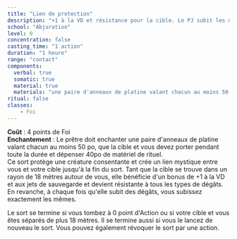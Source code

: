 ```yaml
---
title: "Lien de protection"
description: "+1 à la VD et résistance pour la cible. Le PJ subit les mêmes dégâts."
school: "Abjuration"
level: 0
concentration: false
casting_time: "1 action"
duration: "1 heure"
range: "contact"
components:
  verbal: true
  somatic: true
  material: true
  materials: "une paire d'anneaux de platine valant chacun au moins 50  po, que la cible et vous devez porter pendant toute la durée"
ritual: false
classes:
    - Foi
---
```

**Coût** : 4 points de Foi  
**Enchantement** : Le prêtre doit enchanter une paire d'anneaux de platine valant chacun au moins 50  po, que la cible et vous devez porter pendant toute la durée et dépenser 40po de matériel de rituel.  
Ce sort protège une créature consentante et crée un lien mystique entre vous et votre cible jusqu'à la fin du sort. Tant que la cible se trouve dans un rayon de 18 mètres autour de vous, elle bénéficie d'un bonus de +1 à la VD et aux jets de sauvegarde et devient résistante à tous les types de dégâts. En revanche, à chaque fois qu'elle subit des dégâts, vous subissez exactement les mêmes.

Le sort se termine si vous tombez à 0 point d'Action ou si votre cible et vous êtes séparés de plus 18 mètres. Il se termine aussi si vous le lancez de nouveau le sort. Vous pouvez également révoquer le sort par une action.
